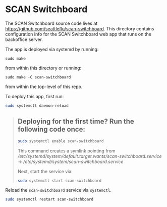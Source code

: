 # SCAN Switchboard

The SCAN Switchboard source code lives at https://github.com/seattleflu/scan-switchboard.
This directory contains configuration info for the SCAN Switchboard web app that
runs on the backoffice server.

The app is deployed via systemd by running:

    sudo make

from within this directory or running:

    sudo make -C scan-switchboard

from within the top-level of this repo.

To deploy this app, first run:
```sh
sudo systemctl daemon-reload
```

> ## Deploying for the first time? Run the following code once:
> ```sh
> sudo systemctl enable scan-switchboard
> ```
> This command creates a symlink pointing from
> _/etc/systemd/system/default.target.wants/scan-switchboard.service_ →
> _/etc/systemd/system/scan-switchboard.service_
>
> Next, start the service via:
> ```sh
> sudo systemctl start scan-switchboard
> ```

Reload the `scan-switchboard` service via `systemctl`.
```sh
sudo systemctl restart scan-switchboard
```
